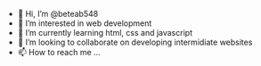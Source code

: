 - 👋 Hi, I’m @beteab548
- 👀 I’m interested in web development 
- 🌱 I’m currently learning html, css and javascript
- 💞️ I’m looking to collaborate on developing intermidiate websites 
- 📫 How to reach me ...

<!---
beteab548/beteab548 is a ✨ special ✨ repository because its `README.md` (this file) appears on your GitHub profile.
You can click the Preview link to take a look at your changes.
--->
